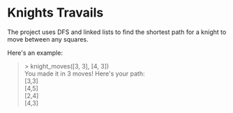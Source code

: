 # Knights Travails
The project uses DFS and linked lists to find the shortest path for a knight to move between any squares.  <br>

Here's an example:
> \> knight_moves([3, 3], [4, 3])<br>
You made it in 3 moves!  Here's your path:<br>
[3,3]<br>
[4,5]<br>
[2,4]<br>
[4,3]<br>
